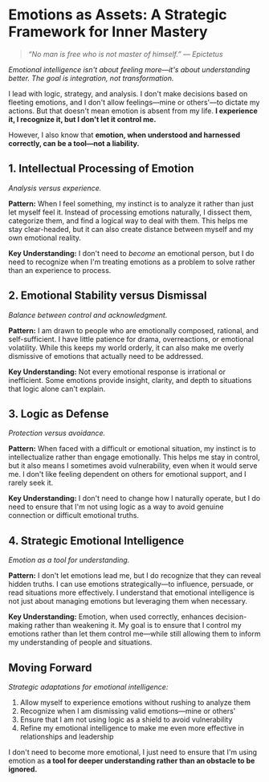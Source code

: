 # Emotions as Assets: A Strategic Framework for Inner Mastery

> *“No man is free who is not master of himself.” — Epictetus*

*Emotional intelligence isn't about feeling more—it's about understanding better. The goal is integration, not transformation.*

I lead with logic, strategy, and analysis. I don't make decisions based on fleeting emotions, and I don't allow feelings—mine or others'—to dictate my actions. But that doesn't mean emotion is absent from my life. **I experience it, I recognize it, but I don't let it control me.**

However, I also know that **emotion, when understood and harnessed correctly, can be a tool—not a liability.**

## 1. Intellectual Processing of Emotion

*Analysis versus experience.*

**Pattern:**
When I feel something, my instinct is to analyze it rather than just let myself feel it. Instead of processing emotions naturally, I dissect them, categorize them, and find a logical way to deal with them. This helps me stay clear-headed, but it can also create distance between myself and my own emotional reality.

**Key Understanding:**
I don't need to *become* an emotional person, but I do need to recognize when I'm treating emotions as a problem to solve rather than an experience to process.

## 2. Emotional Stability versus Dismissal

*Balance between control and acknowledgment.*

**Pattern:**
I am drawn to people who are emotionally composed, rational, and self-sufficient. I have little patience for drama, overreactions, or emotional volatility. While this keeps my world orderly, it can also make me overly dismissive of emotions that actually need to be addressed.

**Key Understanding:**
Not every emotional response is irrational or inefficient. Some emotions provide insight, clarity, and depth to situations that logic alone can't explain.

## 3. Logic as Defense

*Protection versus avoidance.*

**Pattern:**
When faced with a difficult or emotional situation, my instinct is to intellectualize rather than engage emotionally. This helps me stay in control, but it also means I sometimes avoid vulnerability, even when it would serve me. I don't like feeling dependent on others for emotional support, and I rarely seek it.

**Key Understanding:**
I don't need to change how I naturally operate, but I do need to ensure that I'm not using logic as a way to avoid genuine connection or difficult emotional truths.

## 4. Strategic Emotional Intelligence

*Emotion as a tool for understanding.*

**Pattern:**
I don't let emotions lead me, but I do recognize that they can reveal hidden truths. I can use emotions strategically—to influence, persuade, or read situations more effectively. I understand that emotional intelligence is not just about managing emotions but leveraging them when necessary.

**Key Understanding:**
Emotion, when used correctly, enhances decision-making rather than weakening it. My goal is to ensure that I control my emotions rather than let them control me—while still allowing them to inform my understanding of people and situations.

## Moving Forward

*Strategic adaptations for emotional intelligence:*

1. Allow myself to experience emotions without rushing to analyze them
2. Recognize when I am dismissing valid emotions—mine or others'
3. Ensure that I am not using logic as a shield to avoid vulnerability
4. Refine my emotional intelligence to make me even more effective in relationships and leadership

I don't need to become more emotional, I just need to ensure that I'm using emotion as **a tool for deeper understanding rather than an obstacle to be ignored.**